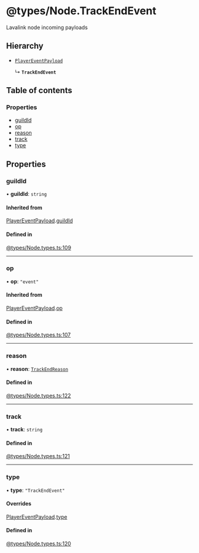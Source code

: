 # @types/Node.TrackEndEvent

Lavalink node incoming payloads

## Hierarchy

- [`PlayerEventPayload`](Node.types.PlayerEventPayload.md)

  ↳ **`TrackEndEvent`**

## Table of contents

### Properties

- [guildId](Node.types.TrackEndEvent.md#guildid)
- [op](Node.types.TrackEndEvent.md#op)
- [reason](Node.types.TrackEndEvent.md#reason)
- [track](Node.types.TrackEndEvent.md#track)
- [type](Node.types.TrackEndEvent.md#type)

## Properties

### guildId

• **guildId**: `string`

#### Inherited from

[PlayerEventPayload](Node.types.PlayerEventPayload.md).[guildId](Node.types.PlayerEventPayload.md#guildid)

#### Defined in

[@types/Node.types.ts:109](https://github.com/hmes98318/LavaShark/blob/45bf2120d636a6aca823f03d72da2dc01b7bbfbf/src/@types/Node.types.ts#L109)

___

### op

• **op**: ``"event"``

#### Inherited from

[PlayerEventPayload](Node.types.PlayerEventPayload.md).[op](Node.types.PlayerEventPayload.md#op)

#### Defined in

[@types/Node.types.ts:107](https://github.com/hmes98318/LavaShark/blob/45bf2120d636a6aca823f03d72da2dc01b7bbfbf/src/@types/Node.types.ts#L107)

___

### reason

• **reason**: [`TrackEndReason`](../Node.types.md#trackendreason)

#### Defined in

[@types/Node.types.ts:122](https://github.com/hmes98318/LavaShark/blob/45bf2120d636a6aca823f03d72da2dc01b7bbfbf/src/@types/Node.types.ts#L122)

___

### track

• **track**: `string`

#### Defined in

[@types/Node.types.ts:121](https://github.com/hmes98318/LavaShark/blob/45bf2120d636a6aca823f03d72da2dc01b7bbfbf/src/@types/Node.types.ts#L121)

___

### type

• **type**: ``"TrackEndEvent"``

#### Overrides

[PlayerEventPayload](Node.types.PlayerEventPayload.md).[type](Node.types.PlayerEventPayload.md#type)

#### Defined in

[@types/Node.types.ts:120](https://github.com/hmes98318/LavaShark/blob/45bf2120d636a6aca823f03d72da2dc01b7bbfbf/src/@types/Node.types.ts#L120)
